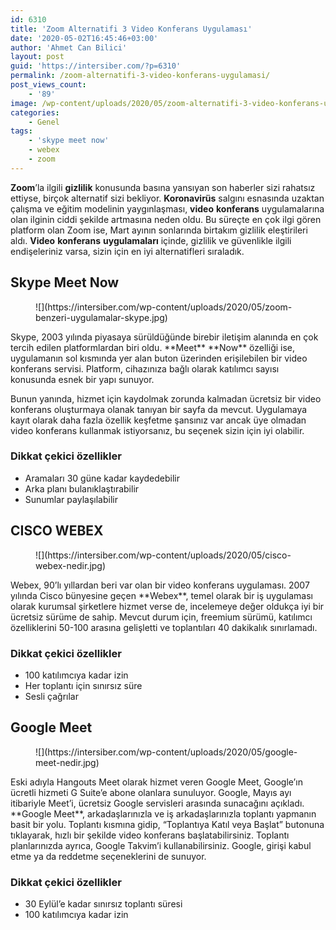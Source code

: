 ```yaml
---
id: 6310
title: 'Zoom Alternatifi 3 Video Konferans Uygulaması'
date: '2020-05-02T16:45:46+03:00'
author: 'Ahmet Can Bilici'
layout: post
guid: 'https://intersiber.com/?p=6310'
permalink: /zoom-alternatifi-3-video-konferans-uygulamasi/
post_views_count:
    - '89'
image: /wp-content/uploads/2020/05/zoom-alternatifi-3-video-konferans-uygulamasi.jpeg
categories:
    - Genel
tags:
    - 'skype meet now'
    - webex
    - zoom
---
```


**Zoom**’la ilgili **gizlilik** konusunda basına yansıyan son haberler sizi rahatsız ettiyse, birçok alternatif sizi bekliyor. **Koronavirüs** salgını esnasında uzaktan çalışma ve eğitim modelinin yaygınlaşması, **video** **konferans** uygulamalarına olan ilginin ciddi şekilde artmasına neden oldu. Bu süreçte en çok ilgi gören platform olan Zoom ise, Mart ayının sonlarında birtakım gizlilik eleştirileri aldı. **Video** **konferans** **uygulamaları** içinde, gizlilik ve güvenlikle ilgili endişeleriniz varsa, sizin için en iyi alternatifleri sıraladık.

## Skype Meet Now

<figure class="wp-block-image size-large">![](https://intersiber.com/wp-content/uploads/2020/05/zoom-benzeri-uygulamalar-skype.jpg)</figure>Skype, 2003 yılında piyasaya sürüldüğünde birebir iletişim alanında en çok tercih edilen platformlardan biri oldu. **Meet** **Now** özelliği ise, uygulamanın sol kısmında yer alan buton üzerinden erişilebilen bir video konferans servisi. Platform, cihazınıza bağlı olarak katılımcı sayısı konusunda esnek bir yapı sunuyor.

Bunun yanında, hizmet için kaydolmak zorunda kalmadan ücretsiz bir video konferans oluşturmaya olanak tanıyan bir sayfa da mevcut. Uygulamaya kayıt olarak daha fazla özellik keşfetme şansınız var ancak üye olmadan video konferans kullanmak istiyorsanız, bu seçenek sizin için iyi olabilir.

### Dikkat çekici özellikler

- Aramaları 30 güne kadar kaydedebilir
- Arka planı bulanıklaştırabilir
- Sunumlar paylaşılabilir

## CISCO WEBEX

<figure class="wp-block-image size-large">![](https://intersiber.com/wp-content/uploads/2020/05/cisco-webex-nedir.jpg)</figure>Webex, 90’lı yıllardan beri var olan bir video konferans uygulaması. 2007 yılında Cisco bünyesine geçen **Webex**, temel olarak bir iş uygulaması olarak kurumsal şirketlere hizmet verse de, incelemeye değer oldukça iyi bir ücretsiz sürüme de sahip. Mevcut durum için, freemium sürümü, katılımcı özelliklerini 50-100 arasına gelişletti ve toplantıları 40 dakikalık sınırlamadı.

### Dikkat çekici özellikler

- 100 katılımcıya kadar izin
- Her toplantı için sınırsız süre
- Sesli çağrılar

## Google Meet

<figure class="wp-block-image size-large">![](https://intersiber.com/wp-content/uploads/2020/05/google-meet-nedir.jpg)</figure>Eski adıyla Hangouts Meet olarak hizmet veren Google Meet, Google’ın ücretli hizmeti G Suite’e abone olanlara sunuluyor. Google, Mayıs ayı itibariyle Meet’i, ücretsiz Google servisleri arasında sunacağını açıkladı. **Google Meet**, arkadaşlarınızla ve iş arkadaşlarınızla toplantı yapmanın basit bir yolu. Toplantı kısmına gidip, “Toplantıya Katıl veya Başlat” butonuna tıklayarak, hızlı bir şekilde video konferans başlatabilirsiniz. Toplantı planlarınızda ayrıca, Google Takvim’i kullanabilirsiniz. Google, girişi kabul etme ya da reddetme seçeneklerini de sunuyor.

### Dikkat çekici özellikler

- 30 Eylül’e kadar sınırsız toplantı süresi
- 100 katılımcıya kadar izin